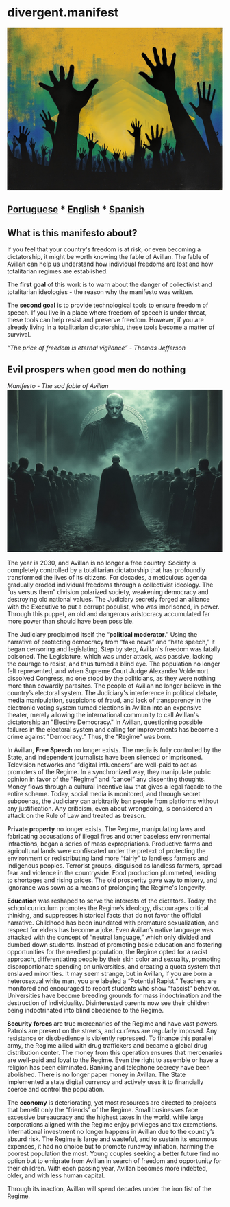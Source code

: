 # divergent.manifest
![Divergent.Manifest](divergent.png)
## [Portuguese](README.md) * [English](README_en.md) * [Spanish](README_es.md)

## What is this manifesto about?
If you feel that your country's freedom is at risk, or even becoming a dictatorship, it might be worth knowing the fable of Avillan. The fable of Avillan can help us understand how individual freedoms are lost and how totalitarian regimes are established.

The __first goal__ of this work is to warn about the danger of collectivist and totalitarian ideologies - the reason why the manifesto was written.

The __second goal__ is to provide technological tools to ensure freedom of speech. If you live in a place where freedom of speech is under threat, these tools can help resist and preserve freedom. However, if you are already living in a totalitarian dictatorship, these tools become a matter of survival.

_“The price of freedom is eternal vigilance” - Thomas Jefferson_

## Evil prospers when good men do nothing
_Manifesto - The sad fable of Avillan_
![Avillan Jude](avillan_jude.png)

The year is 2030, and Avillan is no longer a free country. Society is completely controlled by a totalitarian dictatorship that has profoundly transformed the lives of its citizens. For decades, a meticulous agenda gradually eroded individual freedoms through a collectivist ideology. The “us versus them” division polarized society, weakening democracy and destroying old national values. The Judiciary secretly forged an alliance with the Executive to put a corrupt populist, who was imprisoned, in power. Through this puppet, an old and dangerous aristocracy accumulated far more power than should have been possible.

The Judiciary proclaimed itself the “__political moderator__.” Using the narrative of protecting democracy from “fake news” and “hate speech,” it began censoring and legislating. Step by step, Avillan's freedom was fatally poisoned. The Legislature, which was under attack, was passive, lacking the courage to resist, and thus turned a blind eye. The population no longer felt represented, and when Supreme Court Judge Alexander Voldemort dissolved Congress, no one stood by the politicians, as they were nothing more than cowardly parasites. The people of Avillan no longer believe in the country’s electoral system. The Judiciary's interference in political debate, media manipulation, suspicions of fraud, and lack of transparency in the electronic voting system turned elections in Avillan into an expensive theater, merely allowing the international community to call Avillan's dictatorship an "Elective Democracy." In Avillan, questioning possible failures in the electoral system and calling for improvements has become a crime against "Democracy." Thus, the “Regime” was born.

In Avillan, __Free Speech__ no longer exists. The media is fully controlled by the State, and independent journalists have been silenced or imprisoned. Television networks and “digital influencers” are well-paid to act as promoters of the Regime. In a synchronized way, they manipulate public opinion in favor of the “Regime” and “cancel” any dissenting thoughts. Money flows through a cultural incentive law that gives a legal façade to the entire scheme. Today, social media is monitored, and through secret subpoenas, the Judiciary can arbitrarily ban people from platforms without any justification. Any criticism, even about wrongdoing, is considered an attack on the Rule of Law and treated as treason.

__Private property__ no longer exists. The Regime, manipulating laws and fabricating accusations of illegal fires and other baseless environmental infractions, began a series of mass expropriations. Productive farms and agricultural lands were confiscated under the pretext of protecting the environment or redistributing land more “fairly” to landless farmers and indigenous peoples. Terrorist groups, disguised as landless farmers, spread fear and violence in the countryside. Food production plummeted, leading to shortages and rising prices. The old prosperity gave way to misery, and ignorance was sown as a means of prolonging the Regime's longevity.

__Education__ was reshaped to serve the interests of the dictators. Today, the school curriculum promotes the Regime’s ideology, discourages critical thinking, and suppresses historical facts that do not favor the official narrative. Childhood has been inundated with premature sexualization, and respect for elders has become a joke. Even Avillan’s native language was attacked with the concept of “neutral language,” which only divided and dumbed down students. Instead of promoting basic education and fostering opportunities for the neediest population, the Regime opted for a racist approach, differentiating people by their skin color and sexuality, promoting disproportionate spending on universities, and creating a quota system that enslaved minorities. It may seem strange, but in Avillan, if you are born a heterosexual white man, you are labeled a “Potential Rapist.” Teachers are monitored and encouraged to report students who show “fascist” behavior. Universities have become breeding grounds for mass indoctrination and the destruction of individuality. Disinterested parents now see their children being indoctrinated into blind obedience to the Regime.

__Security forces__ are true mercenaries of the Regime and have vast powers. Patrols are present on the streets, and curfews are regularly imposed. Any resistance or disobedience is violently repressed. To finance this parallel army, the Regime allied with drug traffickers and became a global drug distribution center. The money from this operation ensures that mercenaries are well-paid and loyal to the Regime. Even the right to assemble or have a religion has been eliminated. Banking and telephone secrecy have been abolished. There is no longer paper money in Avillan. The State implemented a state digital currency and actively uses it to financially coerce and control the population.

The __economy__ is deteriorating, yet most resources are directed to projects that benefit only the “friends” of the Regime. Small businesses face excessive bureaucracy and the highest taxes in the world, while large corporations aligned with the Regime enjoy privileges and tax exemptions. International investment no longer happens in Avillan due to the country’s absurd risk. The Regime is large and wasteful, and to sustain its enormous expenses, it had no choice but to promote runaway inflation, harming the poorest population the most. Young couples seeking a better future find no option but to emigrate from Avillan in search of freedom and opportunity for their children. With each passing year, Avillan becomes more indebted, older, and with less human capital.

Through its inaction, Avillan will spend decades under the iron fist of the Regime.